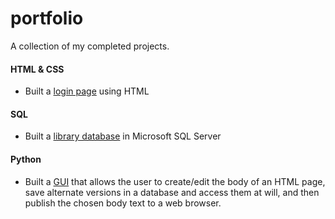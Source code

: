 # portfolio

A collection of my completed projects.

#### HTML & CSS

* Built a [login page](/HTML-CSS/Login-page) using HTML

#### SQL

* Built a [library database](/SQL/SQL-Library-Drill) in Microsoft SQL Server

#### Python

* Built a [GUI](/Python/HTML-generator-GUI-db/) that allows the user to create/edit the body of an HTML page, save alternate versions in a database and access them at will, and then publish the chosen body text to a web browser.
